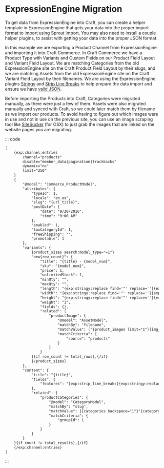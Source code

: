# ExpressionEngine Migration

To get data from ExpressionEngine into Craft, you can create a helper template in ExpressionEngine that gets your data into the proper import format to import using Sprout Import. You may also need to install a couple helper plugins, to assist with getting your data into the proper JSON format.

In this example we are exporting a Product Channel from ExpressionEngine and importing it into Craft Commerce. In Craft Commerce we have a Product Type with Variants and Custom Fields on our Product Field Layout and Variant Field Layout. We are matching Categories from the old ExpressionEngine site on the Craft Product Field Layout by their slugs, and we are matching Assets from the old ExpressionEngine site on the Craft Variant Field Layout by their filenames. We are using the ExpressionEngine plugins [Stringy](https://devot-ee.com/add-ons/stringy) and [Strip Line Breaks](https://devot-ee.com/add-ons/strip-line-breaks) to help prepare the data import and ensure we have [valid JSON](http://jsonlint.com/).

Before importing the Products into Craft, Categories were migrated manually, as there were just a few of them. Assets were also migrated manually and synced with Craft, so we could later match them by filename as we import our products. To avoid having to figure out which images were in use and not in use on the previous site, you can use an image scraping tool like [SiteSucker](http://ricks-apps.com/osx/sitesucker/index.html) (for OSX) to just grab the images that are linked on the website pages you are migrating.

::: code

``` html Craft 2
[
	{exp:channel:entries
		channel="products"
		disable="member_data|pagination|trackbacks"
		dynamic="no"
		limit="250"
	}
	{
		"@model": "Commerce_ProductModel",
		"attributes": {
			"typeId": 1,
			"locale": "en_us",
			"slug": "{url_title}",
			"postDate": {
				"date": "9/20/2016",
				"time": "9:00 AM"
			},
			"enabled": 1,
			"taxCategoryId": 1,
			"freeShipping": "",
			"promotable": 1
		},
		"variants": {
			{product_sizes search:model_type="=1"}
			"new{row_count}": {
				"title": "{title} - {model_num}",
				"sku": "{model_num}",
				"price": 1,
				"unlimitedStock": 1,
				"minQty": "",
				"maxQty": "",
				"length": "{exp:stringy:replace find='"' replace=''}{exp:stringy:limitchars limit='2'}{model_length}{/exp:stringy:limitchars}{/exp:stringy:replace}",
				"width": "{exp:stringy:replace find='"' replace=''}{exp:stringy:limitchars limit='2'}{model_width}{/exp:stringy:limitchars}{/exp:stringy:replace}",
				"height": "{exp:stringy:replace find='"' replace=''}{exp:stringy:limitchars limit='2'}{model_height}{/exp:stringy:limitchars}{/exp:stringy:replace}",
				"weight": "1",
				"fields": {},
				"related": {
					"productImage": {
						"@model": "AssetModel",
						"matchBy": "filename",
						"matchValue": ["{product_images limit="1"}{img_file}{file_name}{/img_file}{/product_images}"],
						"matchCriteria": {
							"source": "products"
						}
					}
				}
			}{if row_count != total_rows},{/if}
			{/product_sizes}
		},
		"content": {
			"title": "{title}",
			"fields": {
				"features": "{exp:strip_line_breaks}{exp:stringy:replace find='"' replace='\"'}{product_features}{/exp:stringy:replace}{/exp:strip_line_breaks}"
			},
			"related": {
				"productCategories": {
					"@model": "CategoryModel",
					"matchBy": "slug",
					"matchValue": [{categories backspace="1"}"{category_url_title}",{/categories}],
					"matchCriteria": {
						"groupId": 1
					}
				}
			}
		}
	}{if count != total_results},{/if}
	{/exp:channel:entries}
]
```

:::